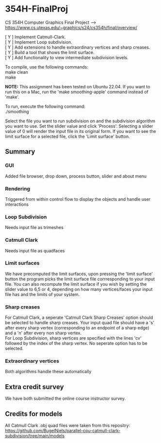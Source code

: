 # 354H-FinalProj
CS 354H Computer Graphics Final Project --> https://www.cs.utexas.edu/~graphics/s24/cs354h/final/overview/

[ Y ] Implement Catmull-Clark.\
[ Y ] Implement Loop subdivision.\
[ Y ] Add extensions to handle extraordinary vertices and sharp creases.\
[ Y ] Build a tool that shows the limit surface.\
[ Y ] Add functionality to view intermediate subdivision levels.

To compile, use the following commands:\
make clean\
make

**NOTE:** This assignment has been tested on Ubuntu 22.04. If you want to run this on a Mac, run the 'make smoothing-apple' command instead of 'make'. 

To run, execute the following command:\
./smoothing

Select the file you want to run subdivision on and the subdivision algorithm you want to use. Set the slider value and click 'Process'.
Selecting a slider value of 0 will render the input file in its original form.
If you want to see the limit surface for a selected file, click the 'Limit surface' button. 

## Summary
### GUI
Added file browser, drop down, process button, slider and about menu
### Rendering
Triggered from within control flow to display the objects and handle user interactions
### Loop Subdivision
Needs input file as trimeshes
### Catmull Clark
Needs input file as quadfaces
### Limit surfaces
We have precomputed the limit surfaces, upon pressing the 'limit surface' button the program picks the limit surface file corrresponding to your input file. You can also recompute the limit surface if you wish by setting the slider value to 6,5 or 4, depending on how many vertices/faces your input file has and the limits of your system. 
### Sharp creases
For Catmull Clark, a seperate 'Catmull Clark Sharp Creases' option should be selected to handle sharp creases. Your input quad file should have a 's' after every sharp vertex (corresponding to an endpoint of a sharp edge) and a 'n' after every non sharp vertex.\
For Loop Subdivision, sharp vertices are specified with the lines 'cv' followed by the index of the sharp vertex. No seperate option has to be selected.
### Extraordinary vertices
Both algorithms handle these automatically

## Extra credit survey
We have both submitted the online course instructor survey.

## Credits for models
All Catmull Clark .obj quad files were taken from this repositry: https://github.com/BugelNiels/parallel-cpu-catmull-clark-subdivision/tree/main/models
